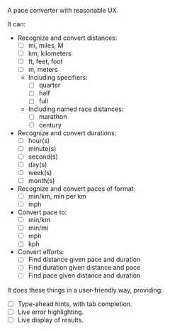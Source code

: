 A pace converter with reasonable UX.

It can:

- Recognize and convert distances:
  - [ ] mi, miles, M
  - [ ] km, kilometers
  - [ ] ft, feet, foot
  - [ ] m, meters
  - Including specifiers:
    - [ ] quarter
    - [ ] half
    - [ ] full
  - Including named race distances:
    - [ ] marathon
    - [ ] century
- Recognize and convert durations:
  - [ ] hour(s)
  - [ ] minute(s)
  - [ ] second(s)
  - [ ] day(s)
  - [ ] week(s)
  - [ ] month(s)
- Recognize and convert paces of format:
  - [ ] min/km, min per km
  - [ ] mph
- Convert pace to:
  - [ ] min/km
  - [ ] min/mi
  - [ ] mph
  - [ ] kph
- Convert efforts:
  - [ ] Find distance given pace and duration
  - [ ] Find duration given distance and pace
  - [ ] Find pace given distance and duration

It does these things in a user-friendly way, providing:

- [ ] Type-ahead hints, with tab completion.
- [ ] Live error highlighting.
- [ ] Live display of results.

